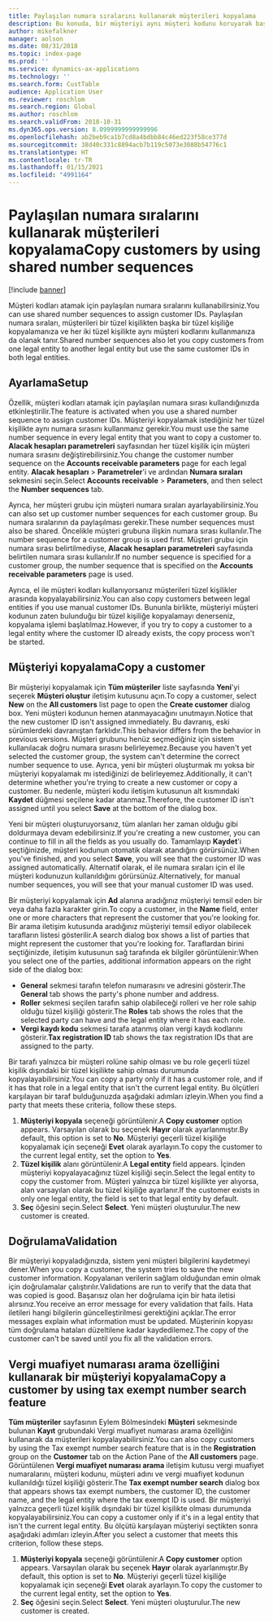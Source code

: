 ```yaml
---
title: Paylaşılan numara sıralarını kullanarak müşterileri kopyalama
description: Bu konuda, bir müşteriyi aynı müşteri kodunu koruyarak başka bir tüzel kişiliğe kopyalamak için paylaşılan numara sıralarının nasıl kullanılacağı açıklanmaktadır.
author: mikefalkner
manager: aolson
ms.date: 08/31/2018
ms.topic: index-page
ms.prod: ''
ms.service: dynamics-ax-applications
ms.technology: ''
ms.search.form: CustTable
audience: Application User
ms.reviewer: roschlom
ms.search.region: Global
ms.author: roschlom
ms.search.validFrom: 2018-10-31
ms.dyn365.ops.version: 8.0999999999999996
ms.openlocfilehash: ab2beb9ca1b7cd8a4bdbb84c46ed223f58ce377d
ms.sourcegitcommit: 38d40c331c8894acb7b119c5073e3088b54776c1
ms.translationtype: HT
ms.contentlocale: tr-TR
ms.lasthandoff: 01/15/2021
ms.locfileid: "4991164"
---
```

# <a name="copy-customers-by-using-shared-number-sequences"></a><span data-ttu-id="07fab-103">Paylaşılan numara sıralarını kullanarak müşterileri kopyalama</span><span class="sxs-lookup"><span data-stu-id="07fab-103">Copy customers by using shared number sequences</span></span>

[!include [banner](../includes/banner.md)]

<span data-ttu-id="07fab-104">Müşteri kodları atamak için paylaşılan numara sıralarını kullanabilirsiniz.</span><span class="sxs-lookup"><span data-stu-id="07fab-104">You can use shared number sequences to assign customer IDs.</span></span> <span data-ttu-id="07fab-105">Paylaşılan numara sıraları, müşterileri bir tüzel kişilikten başka bir tüzel kişiliğe kopyalamanıza ve her iki tüzel kişilikte aynı müşteri kodlarını kullanmanıza da olanak tanır.</span><span class="sxs-lookup"><span data-stu-id="07fab-105">Shared number sequences also let you copy customers from one legal entity to another legal entity but use the same customer IDs in both legal entities.</span></span>

## <a name="setup"></a><span data-ttu-id="07fab-106">Ayarlama</span><span class="sxs-lookup"><span data-stu-id="07fab-106">Setup</span></span>

<span data-ttu-id="07fab-107">Özellik, müşteri kodları atamak için paylaşılan numara sırası kullandığınızda etkinleştirilir.</span><span class="sxs-lookup"><span data-stu-id="07fab-107">The feature is activated when you use a shared number sequence to assign customer IDs.</span></span> <span data-ttu-id="07fab-108">Müşteriyi kopyalamak istediğiniz her tüzel kişilikte aynı numara sırasını kullanmanız gerekir.</span><span class="sxs-lookup"><span data-stu-id="07fab-108">You must use the same number sequence in every legal entity that you want to copy a customer to.</span></span> <span data-ttu-id="07fab-109">**Alacak hesapları parametreleri** sayfasından her tüzel kişilik için müşteri numara sırasını değiştirebilirsiniz.</span><span class="sxs-lookup"><span data-stu-id="07fab-109">You change the customer number sequence on the **Accounts receivable parameters** page for each legal entity.</span></span> <span data-ttu-id="07fab-110">**Alacak hesapları** \> **Parametreler**'i ve ardından **Numara sıraları** sekmesini seçin.</span><span class="sxs-lookup"><span data-stu-id="07fab-110">Select **Accounts receivable** \> **Parameters**, and then select the **Number sequences** tab.</span></span>

<span data-ttu-id="07fab-111">Ayrıca, her müşteri grubu için müşteri numara sıraları ayarlayabilirsiniz.</span><span class="sxs-lookup"><span data-stu-id="07fab-111">You can also set up customer number sequences for each customer group.</span></span> <span data-ttu-id="07fab-112">Bu numara sıralarının da paylaşılması gerekir.</span><span class="sxs-lookup"><span data-stu-id="07fab-112">These number sequences must also be shared.</span></span> <span data-ttu-id="07fab-113">Öncelikle müşteri grubuna ilişkin numara sırası kullanılır.</span><span class="sxs-lookup"><span data-stu-id="07fab-113">The number sequence for a customer group is used first.</span></span> <span data-ttu-id="07fab-114">Müşteri grubu için numara sırası belirtilmediyse, **Alacak hesapları parametreleri** sayfasında belirtilen numara sırası kullanılır.</span><span class="sxs-lookup"><span data-stu-id="07fab-114">If no number sequence is specified for a customer group, the number sequence that is specified on the **Accounts receivable parameters** page is used.</span></span>

<span data-ttu-id="07fab-115">Ayrıca, el ile müşteri kodları kullanıyorsanız müşterileri tüzel kişilikler arasında kopyalayabilirsiniz.</span><span class="sxs-lookup"><span data-stu-id="07fab-115">You can also copy customers between legal entities if you use manual customer IDs.</span></span> <span data-ttu-id="07fab-116">Bununla birlikte, müşteriyi müşteri kodunun zaten bulunduğu bir tüzel kişiliğe kopyalamayı denerseniz, kopyalama işlemi başlatılmaz.</span><span class="sxs-lookup"><span data-stu-id="07fab-116">However, if you try to copy a customer to a legal entity where the customer ID already exists, the copy process won't be started.</span></span>

## <a name="copy-a-customer"></a><span data-ttu-id="07fab-117">Müşteriyi kopyalama</span><span class="sxs-lookup"><span data-stu-id="07fab-117">Copy a customer</span></span>

<span data-ttu-id="07fab-118">Bir müşteriyi kopyalamak için **Tüm müşteriler** liste sayfasında **Yeni**'yi seçerek **Müşteri oluştur** iletişim kutusunu açın.</span><span class="sxs-lookup"><span data-stu-id="07fab-118">To copy a customer, select **New** on the **All customers** list page to open the **Create customer** dialog box.</span></span> <span data-ttu-id="07fab-119">Yeni müşteri kodunun hemen atanmayacağını unutmayın.</span><span class="sxs-lookup"><span data-stu-id="07fab-119">Notice that the new customer ID isn't assigned immediately.</span></span> <span data-ttu-id="07fab-120">Bu davranış, eski sürümlerdeki davranıştan farklıdır.</span><span class="sxs-lookup"><span data-stu-id="07fab-120">This behavior differs from the behavior in previous versions.</span></span> <span data-ttu-id="07fab-121">Müşteri grubunu henüz seçmediğiniz için sistem kullanılacak doğru numara sırasını belirleyemez.</span><span class="sxs-lookup"><span data-stu-id="07fab-121">Because you haven't yet selected the customer group, the system can't determine the correct number sequence to use.</span></span> <span data-ttu-id="07fab-122">Ayrıca, yeni bir müşteri oluşturmak mı yoksa bir müşteriyi kopyalamak mı istediğinizi de belirleyemez.</span><span class="sxs-lookup"><span data-stu-id="07fab-122">Additionally, it can't determine whether you're trying to create a new customer or copy a customer.</span></span> <span data-ttu-id="07fab-123">Bu nedenle, müşteri kodu iletişim kutusunun alt kısmındaki **Kaydet** düğmesi seçilene kadar atanmaz.</span><span class="sxs-lookup"><span data-stu-id="07fab-123">Therefore, the customer ID isn't assigned until you select **Save** at the bottom of the dialog box.</span></span>

<span data-ttu-id="07fab-124">Yeni bir müşteri oluşturuyorsanız, tüm alanları her zaman olduğu gibi doldurmaya devam edebilirsiniz.</span><span class="sxs-lookup"><span data-stu-id="07fab-124">If you're creating a new customer, you can continue to fill in all the fields as you usually do.</span></span> <span data-ttu-id="07fab-125">Tamamlayıp **Kaydet**'i seçtiğinizde, müşteri kodunun otomatik olarak atandığını görürsünüz.</span><span class="sxs-lookup"><span data-stu-id="07fab-125">When you've finished, and you select **Save**, you will see that the customer ID was assigned automatically.</span></span> <span data-ttu-id="07fab-126">Alternatif olarak, el ile numara sıraları için el ile müşteri kodunuzun kullanıldığını görürsünüz.</span><span class="sxs-lookup"><span data-stu-id="07fab-126">Alternatively, for manual number sequences, you will see that your manual customer ID was used.</span></span>

<span data-ttu-id="07fab-127">Bir müşteriyi kopyalamak için **Ad** alanına aradığınız müşteriyi temsil eden bir veya daha fazla karakter girin.</span><span class="sxs-lookup"><span data-stu-id="07fab-127">To copy a customer, in the **Name** field, enter one or more characters that represent the customer that you're looking for.</span></span> <span data-ttu-id="07fab-128">Bir arama iletişim kutusunda aradığınız müşteriyi temsil ediyor olabilecek tarafların listesi gösterilir.</span><span class="sxs-lookup"><span data-stu-id="07fab-128">A search dialog box shows a list of parties that might represent the customer that you're looking for.</span></span> <span data-ttu-id="07fab-129">Taraflardan birini seçtiğinizde, iletişim kutusunun sağ tarafında ek bilgiler görüntülenir:</span><span class="sxs-lookup"><span data-stu-id="07fab-129">When you select one of the parties, additional information appears on the right side of the dialog box:</span></span>

- <span data-ttu-id="07fab-130">**General** sekmesi tarafın telefon numarasını ve adresini gösterir.</span><span class="sxs-lookup"><span data-stu-id="07fab-130">The **General** tab shows the party's phone number and address.</span></span>
- <span data-ttu-id="07fab-131">**Roller** sekmesi seçilen tarafın sahip olabileceği rolleri ve her role sahip olduğu tüzel kişiliği gösterir.</span><span class="sxs-lookup"><span data-stu-id="07fab-131">The **Roles** tab shows the roles that the selected party can have and the legal entity where it has each role.</span></span>
- <span data-ttu-id="07fab-132">**Vergi kaydı kodu** sekmesi tarafa atanmış olan vergi kaydı kodlarını gösterir.</span><span class="sxs-lookup"><span data-stu-id="07fab-132">**Tax registration ID** tab shows the tax registration IDs that are assigned to the party.</span></span>

<span data-ttu-id="07fab-133">Bir tarafı yalnızca bir müşteri rolüne sahip olması ve bu role geçerli tüzel kişilik dışındaki bir tüzel kişilikte sahip olması durumunda kopyalayabilirsiniz.</span><span class="sxs-lookup"><span data-stu-id="07fab-133">You can copy a party only if it has a customer role, and if it has that role in a legal entity that isn't the current legal entity.</span></span> <span data-ttu-id="07fab-134">Bu ölçütleri karşılayan bir taraf bulduğunuzda aşağıdaki adımları izleyin.</span><span class="sxs-lookup"><span data-stu-id="07fab-134">When you find a party that meets these criteria, follow these steps.</span></span>

1. <span data-ttu-id="07fab-135">**Müşteriyi kopyala** seçeneği görüntülenir.</span><span class="sxs-lookup"><span data-stu-id="07fab-135">A **Copy customer** option appears.</span></span> <span data-ttu-id="07fab-136">Varsayılan olarak bu seçenek **Hayır** olarak ayarlanmıştır.</span><span class="sxs-lookup"><span data-stu-id="07fab-136">By default, this option is set to **No**.</span></span> <span data-ttu-id="07fab-137">Müşteriyi geçerli tüzel kişiliğe kopyalamak için seçeneği **Evet** olarak ayarlayın.</span><span class="sxs-lookup"><span data-stu-id="07fab-137">To copy the customer to the current legal entity, set the option to **Yes**.</span></span> 
2. <span data-ttu-id="07fab-138">**Tüzel kişilik** alanı görüntülenir.</span><span class="sxs-lookup"><span data-stu-id="07fab-138">A **Legal entity** field appears.</span></span> <span data-ttu-id="07fab-139">İçinden müşteriyi kopyalayacağınız tüzel kişiliği seçin.</span><span class="sxs-lookup"><span data-stu-id="07fab-139">Select the legal entity to copy the customer from.</span></span> <span data-ttu-id="07fab-140">Müşteri yalnızca bir tüzel kişilikte yer alıyorsa, alan varsayılan olarak bu tüzel kişiliğe ayarlanır.</span><span class="sxs-lookup"><span data-stu-id="07fab-140">If the customer exists in only one legal entity, the field is set to that legal entity by default.</span></span>
3. <span data-ttu-id="07fab-141">**Seç** öğesini seçin.</span><span class="sxs-lookup"><span data-stu-id="07fab-141">Select **Select**.</span></span> <span data-ttu-id="07fab-142">Yeni müşteri oluşturulur.</span><span class="sxs-lookup"><span data-stu-id="07fab-142">The new customer is created.</span></span>

## <a name="validation"></a><span data-ttu-id="07fab-143">Doğrulama</span><span class="sxs-lookup"><span data-stu-id="07fab-143">Validation</span></span>

<span data-ttu-id="07fab-144">Bir müşteriyi kopyaladığınızda, sistem yeni müşteri bilgilerini kaydetmeyi dener.</span><span class="sxs-lookup"><span data-stu-id="07fab-144">When you copy a customer, the system tries to save the new customer information.</span></span> <span data-ttu-id="07fab-145">Kopyalanan verilerin sağlam olduğundan emin olmak için doğrulamalar çalıştırılır.</span><span class="sxs-lookup"><span data-stu-id="07fab-145">Validations are run to verify that the data that was copied is good.</span></span> <span data-ttu-id="07fab-146">Başarısız olan her doğrulama için bir hata iletisi alırsınız.</span><span class="sxs-lookup"><span data-stu-id="07fab-146">You receive an error message for every validation that fails.</span></span> <span data-ttu-id="07fab-147">Hata iletileri hangi bilgilerin güncelleştirilmesi gerektiğini açıklar.</span><span class="sxs-lookup"><span data-stu-id="07fab-147">The error messages explain what information must be updated.</span></span> <span data-ttu-id="07fab-148">Müşterinin kopyası tüm doğrulama hataları düzeltilene kadar kaydedilemez.</span><span class="sxs-lookup"><span data-stu-id="07fab-148">The copy of the customer can't be saved until you fix all the validation errors.</span></span>

## <a name="copy-a-customer-by-using-tax-exempt-number-search-feature"></a><span data-ttu-id="07fab-149">Vergi muafiyet numarası arama özelliğini kullanarak bir müşteriyi kopyalama</span><span class="sxs-lookup"><span data-stu-id="07fab-149">Copy a customer by using tax exempt number search feature</span></span>

<span data-ttu-id="07fab-150">**Tüm müşteriler** sayfasının Eylem Bölmesindeki **Müşteri** sekmesinde bulunan **Kayıt** grubundaki Vergi muafiyet numarası arama özelliğini kullanarak da müşterileri kopyalayabilirsiniz.</span><span class="sxs-lookup"><span data-stu-id="07fab-150">You can also copy customers by using the Tax exempt number search feature that is in the **Registration** group on the **Customer** tab on the Action Pane of the **All customers** page.</span></span> <span data-ttu-id="07fab-151">Görüntülenen **Vergi muafiyet numarası arama** iletişim kutusu vergi muafiyet numaralarını, müşteri kodunu, müşteri adını ve vergi muafiyet kodunun kullanıldığı tüzel kişiliği gösterir.</span><span class="sxs-lookup"><span data-stu-id="07fab-151">The **Tax exempt number search** dialog box that appears shows tax exempt numbers, the customer ID, the customer name, and the legal entity where the tax exempt ID is used.</span></span> <span data-ttu-id="07fab-152">Bir müşteriyi yalnızca geçerli tüzel kişilik dışındaki bir tüzel kişilikte olması durumunda kopyalayabilirsiniz.</span><span class="sxs-lookup"><span data-stu-id="07fab-152">You can copy a customer only if it's in a legal entity that isn't the current legal entity.</span></span> <span data-ttu-id="07fab-153">Bu ölçütü karşılayan müşteriyi seçtikten sonra aşağıdaki adımları izleyin.</span><span class="sxs-lookup"><span data-stu-id="07fab-153">After you select a customer that meets this criterion, follow these steps.</span></span>

1. <span data-ttu-id="07fab-154">**Müşteriyi kopyala** seçeneği görüntülenir.</span><span class="sxs-lookup"><span data-stu-id="07fab-154">A **Copy customer** option appears.</span></span> <span data-ttu-id="07fab-155">Varsayılan olarak bu seçenek **Hayır** olarak ayarlanmıştır.</span><span class="sxs-lookup"><span data-stu-id="07fab-155">By default, this option is set to **No**.</span></span> <span data-ttu-id="07fab-156">Müşteriyi geçerli tüzel kişiliğe kopyalamak için seçeneği **Evet** olarak ayarlayın.</span><span class="sxs-lookup"><span data-stu-id="07fab-156">To copy the customer to the current legal entity, set the option to **Yes**.</span></span> 
2. <span data-ttu-id="07fab-157">**Seç** öğesini seçin.</span><span class="sxs-lookup"><span data-stu-id="07fab-157">Select **Select**.</span></span> <span data-ttu-id="07fab-158">Yeni müşteri oluşturulur.</span><span class="sxs-lookup"><span data-stu-id="07fab-158">The new customer is created.</span></span>
